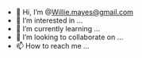 - 👋 Hi, I’m @Willie.mayes@gmail.com
- 👀 I’m interested in ...
- 🌱 I’m currently learning ...
- 💞️ I’m looking to collaborate on ...
- 📫 How to reach me ...

<!---
Blkmaze/Blkmaze is a ✨ special ✨ repository because its `README.md` (this file) appears on your GitHub profile.
You can click the Preview link to take a look at your changes.
--->
